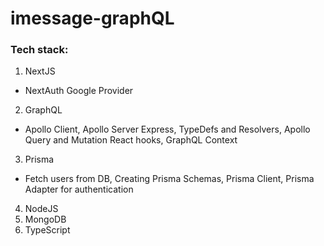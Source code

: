 # imessage-graphQL

### Tech stack:
1. NextJS
- NextAuth Google Provider
2. GraphQL
- Apollo Client, Apollo Server Express, TypeDefs and Resolvers, Apollo Query and Mutation React hooks, GraphQL Context
3. Prisma
- Fetch users from DB, Creating Prisma Schemas, Prisma Client, Prisma Adapter for authentication
4. NodeJS
5. MongoDB
6. TypeScript
